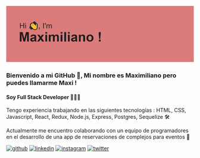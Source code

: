   ![image](/header.png)
  
### Bienvenido a mi GitHub 👋, Mi nombre es Maximiliano pero puedes llamarme Maxi !
#### Soy Full Stack Developer 👨🏻‍💻


Tengo experiencia trabajando en las siguientes tecnologías : HTML, CSS, Javascript, React, Redux, Node.js, Express, Postgres, Sequelize 🛠

Actualmente me encuentro colaborando con un equipo de programadores en el desarrollo de una app de reservaciones de complejos para eventos 🦾




[<img src='https://cdn.jsdelivr.net/npm/simple-icons@3.0.1/icons/github.svg' alt='github' height='40'>](https://github.com/maxiacunia)  [<img src='https://cdn.jsdelivr.net/npm/simple-icons@3.0.1/icons/linkedin.svg' alt='linkedin' height='40'>](https://www.linkedin.com/in/maximiliano-acuña/)  [<img src='https://cdn.jsdelivr.net/npm/simple-icons@3.0.1/icons/instagram.svg' alt='instagram' height='40'>](https://www.instagram.com/maxiacunia1/)  [<img src='https://cdn.jsdelivr.net/npm/simple-icons@3.0.1/icons/twitter.svg' alt='twitter' height='40'>](https://twitter.com/maxiacunia1)  

